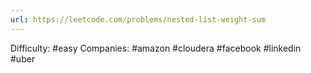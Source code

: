 ```yaml
---
url: https://leetcode.com/problems/nested-list-weight-sum
---
```


Difficulty: #easy
Companies: #amazon #cloudera #facebook #linkedin #uber